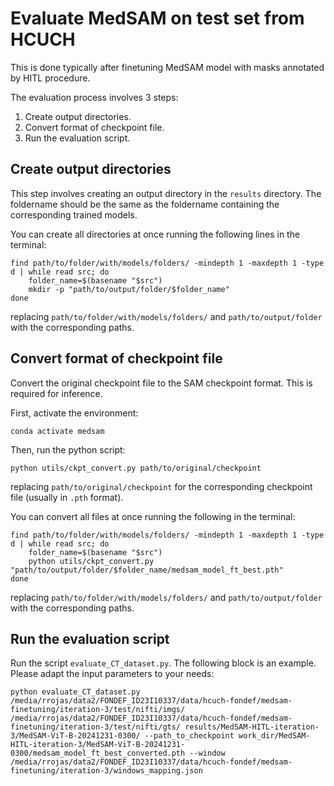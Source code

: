 # Evaluate MedSAM on test set from HCUCH

This is done typically after finetuning MedSAM model with masks annotated by HITL procedure.

The evaluation process involves 3 steps:

1. Create output directories.
2. Convert format of checkpoint file.
3. Run the evaluation script.

## Create output directories

This step involves creating an output directory in the `results` directory. The foldername should be the same as the foldername containing the corresponding trained models.

You can create all directories at once running the following lines in the terminal:

```
find path/to/folder/with/models/folders/ -mindepth 1 -maxdepth 1 -type d | while read src; do
    folder_name=$(basename "$src")
    mkdir -p "path/to/output/folder/$folder_name"
done
```

replacing `path/to/folder/with/models/folders/` and `path/to/output/folder` with the corresponding paths.

## Convert format of checkpoint file

Convert the original checkpoint file to the SAM checkpoint format. This is required for inference.

First, activate the environment:

```
conda activate medsam
```

Then, run the python script:

```
python utils/ckpt_convert.py path/to/original/checkpoint
```

replacing `path/to/original/checkpoint` for the corresponding checkpoint file (usually in `.pth` format).

You can convert all files at once running the following in the terminal:

```
find path/to/folder/with/models/folders/ -mindepth 1 -maxdepth 1 -type d | while read src; do
    folder_name=$(basename "$src")
    python utils/ckpt_convert.py "path/to/output/folder/$folder_name/medsam_model_ft_best.pth"
done
```

replacing `path/to/folder/with/models/folders/` and `path/to/output/folder` with the corresponding paths.

## Run the evaluation script

Run the script `evaluate_CT_dataset.py`. The following block is an example. Please adapt the input parameters to your needs:

```
python evaluate_CT_dataset.py /media/rrojas/data2/FONDEF_ID23I10337/data/hcuch-fondef/medsam-finetuning/iteration-3/test/nifti/imgs/ /media/rrojas/data2/FONDEF_ID23I10337/data/hcuch-fondef/medsam-finetuning/iteration-3/test/nifti/gts/ results/MedSAM-HITL-iteration-3/MedSAM-ViT-B-20241231-0300/ --path_to_checkpoint work_dir/MedSAM-HITL-iteration-3/MedSAM-ViT-B-20241231-0300/medsam_model_ft_best_converted.pth --window /media/rrojas/data2/FONDEF_ID23I10337/data/hcuch-fondef/medsam-finetuning/iteration-3/windows_mapping.json
```
